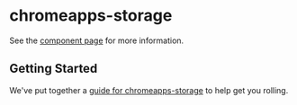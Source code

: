 chromeapps-storage
================

See the [component page](http://webapplications-kr.github.io/chromeapps-storage) for more information.

## Getting Started

We've put together a [guide for chromeapps-storage](http://www.polymer-project.org/docs/start/reusableelements.html) to help get you rolling.
